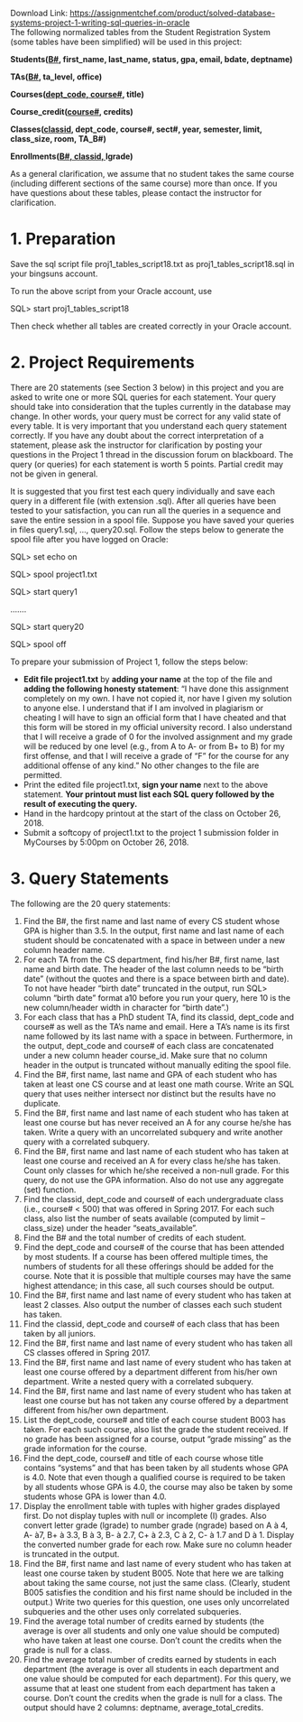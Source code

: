 Download Link: https://assignmentchef.com/product/solved-database-systems-project-1-writing-sql-queries-in-oracle
<br>
The following normalized tables from the Student Registration System (some tables have been simplified) will be used in this project:

<strong>Students(<u>B#</u>, first_name, last_name, status, gpa, email, bdate, deptname) </strong>

<strong>TAs(<u>B#</u>, ta_level, office) </strong>

<strong>Courses(<u>dept_code, course#</u>, title) </strong>

<strong>             Course_credit(<u>course#</u>, credits) </strong>

<strong>Classes(<u>classid</u>, dept_code, course#, sect#, year, semester, limit, class_size, room, TA_B#) </strong>

<strong>Enrollments(<u>B#, classid, </u>lgrade) </strong>

<strong>        </strong>

As a general clarification, we assume that no student takes the same course (including different sections of the same course) more than once. If you have questions about these tables, please contact the instructor for clarification.

<h1>1.      Preparation</h1>

Save the sql script file proj1_tables_script18.txt as proj1_tables_script18.sql in your bingsuns account.

To run the above script from your Oracle account, use

SQL&gt; start proj1_tables_script18

Then check whether all tables are created correctly in your Oracle account.

<h1>2.      Project Requirements</h1>

There are 20 statements (see Section 3 below) in this project and you are asked to write one or more SQL queries for each statement. Your query should take into consideration that the tuples currently in the database may change. In other words, your query must be correct for any valid state of every table. It is very important that you understand each query statement correctly. If you have any doubt about the correct interpretation of a statement, please ask the instructor for clarification by posting your questions in the Project 1 thread in the discussion forum on blackboard. The query (or queries) for each statement is worth 5 points. Partial credit may not be given in general.

It is suggested that you first test each query individually and save each query in a different file (with extension .sql). After all queries have been tested to your satisfaction, you can run all the queries in a sequence and save the entire session in a spool file. Suppose you have saved your queries in files query1.sql, …, query20.sql. Follow the steps below to generate the spool file after you have logged on Oracle:

SQL&gt; set echo on

SQL&gt; spool project1.txt

SQL&gt; start query1

…….

SQL&gt; start query20

SQL&gt; spool off

To prepare your submission of Project 1, follow the steps below:

<ul>

 <li><strong>Edit file project1.txt</strong> by <strong>adding your name</strong> at the top of the file and <strong>adding the following honesty statement</strong>: “I have done this assignment completely on my own. I have not copied it, nor have I given my solution to anyone else.  I understand that if I am involved in plagiarism or cheating I will have to sign an official form that I have cheated and that this form will be stored in my official university record. I also understand that I will receive a grade of 0 for the involved assignment and my grade will be reduced by one level (e.g., from A to A- or from B+ to B) for my first offense, and that I will receive a grade of “F” for the course for any additional offense of any kind.” No other changes to the file are permitted.</li>

 <li>Print the edited file project1.txt, <strong>sign your name</strong> next to the above statement. <strong>Your printout must list each SQL query followed by the result of executing the query.</strong></li>

 <li>Hand in the hardcopy printout at the start of the class on October 26, 2018.</li>

 <li>Submit a softcopy of project1.txt to the project 1 submission folder in MyCourses by 5:00pm on October 26, 2018.</li>

</ul>

<h1>3.      Query Statements</h1>

The following are the 20 query statements:

<ol>

 <li>Find the B#, the first name and last name of every CS student whose GPA is higher than 3.5. In the output, first name and last name of each student should be concatenated with a space in between under a new column header name.</li>

 <li>For each TA from the CS department, find his/her B#, first name, last name and birth date. The header of the last column needs to be “birth date” (without the quotes and there is a space between birth and date). To not have header “birth date” truncated in the output, run SQL&gt; column “birth date” format a10    before you run your query, here 10 is the new column/header width in character for “birth date”.)</li>

 <li>For each class that has a PhD student TA, find its classid, dept_code and course# as well as the TA’s name and email. Here a TA’s name is its first name followed by its last name with a space in between. Furthermore, in the output, dept_code and course# of each class are concatenated under a new column header course_id. Make sure that no column header in the output is truncated without manually editing the spool file.</li>

 <li>Find the B#, first name, last name and GPA of each student who has taken at least one CS course and at least one math course. Write an SQL query that uses neither intersect nor distinct but the results have no duplicate.</li>

 <li>Find the B#, first name and last name of each student who has taken at least one course but has never received an A for any course he/she has taken. Write a query with an uncorrelated subquery and write another query with a correlated subquery.</li>

 <li>Find the B#, first name and last name of each student who has taken at least one course and received an A for every class he/she has taken. Count only classes for which he/she received a non-null grade. For this query, do not use the GPA information. Also do not use any aggregate (set) function.</li>

 <li>Find the classid, dept_code and course# of each undergraduate class (i.e., course# &lt; 500) that was offered in Spring 2017. For each such class, also list the number of seats available (computed by limit – class_size) under the header “seats_available”.</li>

 <li>Find the B# and the total number of credits of each student.</li>

 <li>Find the dept_code and course# of the course that has been attended by most students. If a course has been offered multiple times, the numbers of students for all these offerings should be added for the course. Note that it is possible that multiple courses may have the same highest attendance; in this case, all such courses should be output.</li>

 <li>Find the B#, first name and last name of every student who has taken at least 2 classes. Also output the number of classes each such student has taken.</li>

 <li>Find the classid, dept_code and course# of each class that has been taken by all juniors.</li>

 <li>Find the B#, first name and last name of every student who has taken all CS classes offered in Spring 2017.</li>

 <li>Find the B#, first name and last name of every student who has taken at least one course offered by a department different from his/her own department. Write a nested query with a correlated subquery.</li>

 <li>Find the B#, first name and last name of every student who has taken at least one course but has not taken any course offered by a department different from his/her own department.</li>

 <li>List the dept_code, course# and title of each course student B003 has taken. For each such course, also list the grade the student received. If no grade has been assigned for a course, output “grade missing” as the grade information for the course.</li>

 <li>Find the dept_code, course# and title of each course whose title contains “systems” and that has been taken by all students whose GPA is 4.0. Note that even though a qualified course is required to be taken by all students whose GPA is 4.0, the course may also be taken by some students whose GPA is lower than 4.0.</li>

 <li>Display the enrollment table with tuples with higher grades displayed first. Do not display tuples with null or incomplete (I) grades. Also convert letter grade (lgrade) to number grade (ngrade) based on A à 4, A- à7, B+ à 3.3, B à 3, B- à 2.7, C+ à 2.3, C à 2, C- à 1.7 and D à 1. Display the converted number grade for each row. Make sure no column header is truncated in the output.</li>

 <li>Find the B#, first name and last name of every student who has taken at least one course taken by student B005. Note that here we are talking about taking the same course, not just the same class. (Clearly, student B005 satisfies the condition and his first name should be included in the output.) Write two queries for this question, one uses only uncorrelated subqueries and the other uses only correlated subqueries.</li>

 <li>Find the average total number of credits earned by students (the average is over all students and only one value should be computed) who have taken at least one course. Don’t count the credits when the grade is null for a class.</li>

 <li>Find the average total number of credits earned by students in each department (the average is over all students in each department and one value should be computed for each department). For this query, we assume that at least one student from each department has taken a course. Don’t count the credits when the grade is null for a class. The output should have 2 columns: deptname, average_total_credits.</li>

</ol>